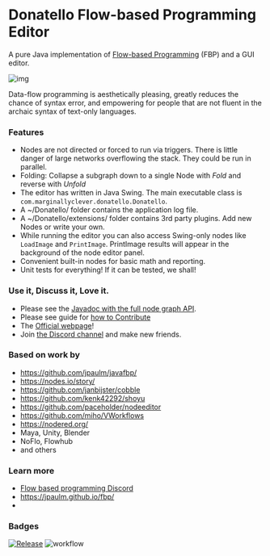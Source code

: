 # Donatello Flow-based Programming Editor

A pure Java implementation of [Flow-based Programming](https://en.wikipedia.org/wiki/Dataflow_programming) (FBP) and a GUI editor.

![img](docs/preview-for-github.png)

Data-flow programming is aesthetically pleasing, greatly reduces the chance of syntax error, and empowering for people
that are not fluent in the archaic syntax of text-only languages.

### Features

- Nodes are not directed or forced to run via triggers.  There is little danger of large networks overflowing the stack.  They could be run in parallel.
- Folding: Collapse a subgraph down to a single Node with *Fold* and reverse with *Unfold*
- The editor has written in Java Swing.  The main executable class is `com.marginallyclever.donatello.Donatello`.
- A ~/Donatello/ folder contains the application log file.
- A ~/Donatello/extensions/ folder contains 3rd party plugins.  Add new Nodes or write your own.
- While running the editor you can also access Swing-only nodes like `LoadImage` and `PrintImage`.  PrintImage results will appear in the background of the node editor panel.
- Convenient built-in nodes for basic math and reporting.
- Unit tests for everything!  If it can be tested, we shall!

### Use it, Discuss it, Love it.

- Please see the [Javadoc with the full node graph API](https://marginallyclever.github.io/GraphCore/javadoc).
- Please see guide for [how to Contribute](https://github.com/MarginallyClever/GraphCore/blob/main/CONTRIBUTING.md)
- The [Official webpage](https://marginallyclever.github.io/GraphCore/)!
- Join [the Discord channel](https://discord.gg/Q5TZFmB) and make new friends.

### Based on work by

- https://github.com/jpaulm/javafbp/
- https://nodes.io/story/
- https://github.com/janbijster/cobble
- https://github.com/kenk42292/shoyu
- https://github.com/paceholder/nodeeditor
- https://github.com/miho/VWorkflows
- https://nodered.org/
- Maya, Unity, Blender
- NoFlo, Flowhub
- and others

### Learn more

- [Flow based programming Discord](https://discord.com/invite/YBQj6UsD5H)
- https://jpaulm.github.io/fbp/
- 
### Badges

[![Release](https://jitpack.io/v/MarginallyClever/GraphCore.svg)](https://jitpack.io/#MarginallyClever/GraphCore)
![ workflow](https://github.com/MarginallyClever/GraphCore/actions/workflows/main.yml/badge.svg)
